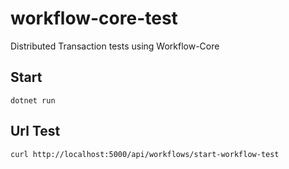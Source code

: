 # workflow-core-test
Distributed Transaction tests using Workflow-Core


## Start
`dotnet run`

## Url Test
`curl http://localhost:5000/api/workflows/start-workflow-test`